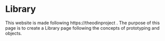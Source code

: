 # Library
This website is made following https://theodinproject . The purpose of this page is to create a Library page following the concepts of prototyping and objects.